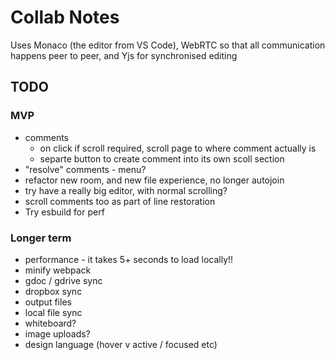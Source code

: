Collab Notes
============

Uses Monaco (the editor from VS Code), WebRTC so that all communication happens peer to peer, and Yjs for synchronised editing

TODO
----
### MVP
- comments
  - on click if scroll required, scroll page to where comment actually is
  - separte button to create comment into its own scoll section
- "resolve" comments - menu?
- refactor new room, and new file experience, no longer autojoin
- try have a really big editor, with normal scrolling?
- scroll comments too as part of line restoration
- Try esbuild for perf

### Longer term
- performance - it takes 5+ seconds to load locally!!
- minify webpack
- gdoc / gdrive sync
- dropbox sync
- output files
- local file sync
- whiteboard?
- image uploads?
- design language (hover v active / focused etc)
